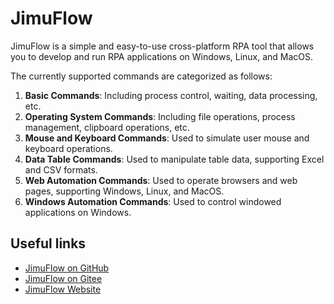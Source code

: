 # JimuFlow

JimuFlow is a simple and easy-to-use cross-platform RPA tool that allows you to develop and run RPA applications on Windows, Linux, and MacOS.

The currently supported commands are categorized as follows:

1. **Basic Commands**: Including process control, waiting, data processing, etc.
2. **Operating System Commands**: Including file operations, process management, clipboard operations, etc.
3. **Mouse and Keyboard Commands**: Used to simulate user mouse and keyboard operations.
4. **Data Table Commands**: Used to manipulate table data, supporting Excel and CSV formats.
5. **Web Automation Commands**: Used to operate browsers and web pages, supporting Windows, Linux, and MacOS.
6. **Windows Automation Commands**: Used to control windowed applications on Windows.

## Useful links

- [JimuFlow on GitHub](https://github.com/jimuflow/jimuflow)
- [JimuFlow on Gitee](https://gitee.com/incoding/jimuflow)
- [JimuFlow Website](https://jimuflow.readthedocs.io/en/)
